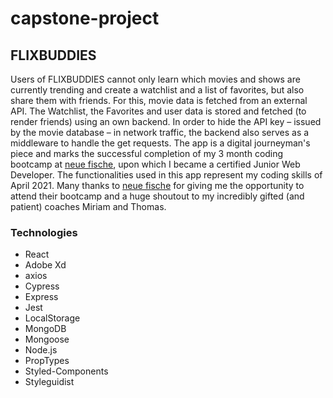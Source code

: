# capstone-project

## FLIXBUDDIES

Users of FLIXBUDDIES cannot only learn which movies and shows are currently trending and create a watchlist and a list of favorites, but also share them with friends. For this, movie data is fetched from an external API. The Watchlist, the Favorites and user data is stored and fetched (to render friends) using an own backend. In order to hide the API key – issued by the movie database – in network traffic, the backend also serves as a middleware to handle the get requests. The app is a digital journeyman's piece and marks the successful completion of my 3 month coding bootcamp at [neue fische](https://www.neuefische.de/), upon which I became a certified Junior Web Developer. The functionalities used in this app represent my coding skills of April 2021. Many thanks to [neue fische](https://www.neuefische.de/) for giving me the opportunity to attend their bootcamp and a huge shoutout to my incredibly gifted (and patient) coaches Miriam and Thomas.

### Technologies

- React
- Adobe Xd
- axios
- Cypress
- Express
- Jest
- LocalStorage
- MongoDB
- Mongoose
- Node.js
- PropTypes
- Styled-Components
- Styleguidist
